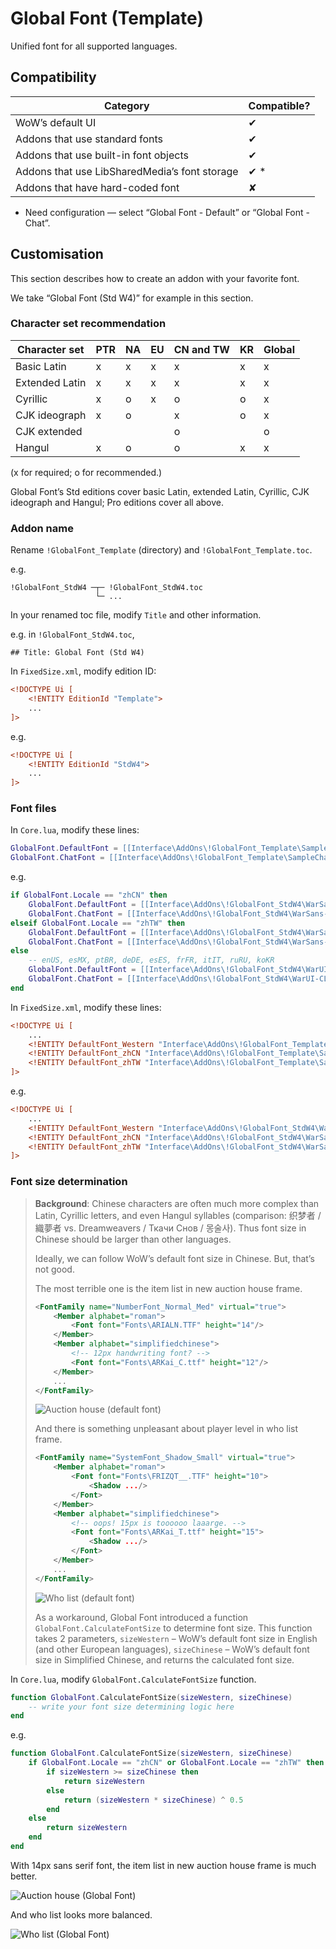 # Global Font (Template)

Unified font for all supported languages.

## Compatibility

| Category | Compatible? |
| -------- | ----------- |
| WoW’s default UI | ✔ |
| Addons that use standard fonts | ✔ |
| Addons that use built-in font objects | ✔ |
| Addons that use LibSharedMedia’s font storage | ✔ * |
| Addons that have hard-coded font | ✘ |

* Need configuration — select “Global Font - Default” or “Global Font - Chat”.

## Customisation

This section describes how to create an addon with your favorite font.

We take “Global Font (Std W4)” for example in this section.

### Character set recommendation

| Character set  | PTR | NA | EU | CN and TW | KR | Global |
| -------------- | --- | -- | -- | --------- | -- | ------ |
| Basic Latin    | x   | x  | x  | x         | x  | x      |
| Extended Latin | x   | x  | x  | x         | x  | x      |
| Cyrillic       | x   | o  | x  | o         | o  | x      |
| CJK ideograph  | x   | o  |    | x         | o  | x      |
| CJK extended   |     |    |    | o         |    | o      |
| Hangul         | x   | o  |    | o         | x  | x      |

(x for required; o for recommended.)

Global Font’s Std editions cover basic Latin, extended Latin, Cyrillic, CJK ideograph and Hangul; Pro editions cover all above.

### Addon name

Rename `!GlobalFont_Template` (directory) and `!GlobalFont_Template.toc`.

e.g.
```
!GlobalFont_StdW4 ─┬─ !GlobalFont_StdW4.toc
                   └─ ...
```

In your renamed toc file, modify `Title` and other information.

e.g. in `!GlobalFont_StdW4.toc`,
```
## Title: Global Font (Std W4)
```

In `FixedSize.xml`, modify edition ID:
```xml
<!DOCTYPE Ui [
    <!ENTITY EditionId "Template">
    ...
]>
```

e.g.
```xml
<!DOCTYPE Ui [
    <!ENTITY EditionId "StdW4">
    ...
]>
```

### Font files

In `Core.lua`, modify these lines:
```lua
GlobalFont.DefaultFont = [[Interface\AddOns\!GlobalFont_Template\SampleFont.ttf]]
GlobalFont.ChatFont = [[Interface\AddOns\!GlobalFont_Template\SampleChat.ttf]]
```

e.g.
```lua
if GlobalFont.Locale == "zhCN" then
    GlobalFont.DefaultFont = [[Interface\AddOns\!GlobalFont_StdW4\WarSans-CN-Medium.otf]]
    GlobalFont.ChatFont = [[Interface\AddOns\!GlobalFont_StdW4\WarSans-CN-CondensedMedium.otf]]
elseif GlobalFont.Locale == "zhTW" then
    GlobalFont.DefaultFont = [[Interface\AddOns\!GlobalFont_StdW4\WarSans-TW-Medium.otf]]
    GlobalFont.ChatFont = [[Interface\AddOns\!GlobalFont_StdW4\WarSans-TW-CondensedMedium.otf]]
else
    -- enUS, esMX, ptBR, deDE, esES, frFR, itIT, ruRU, koKR
    GlobalFont.DefaultFont = [[Interface\AddOns\!GlobalFont_StdW4\WarUI-CL-ExtendedMedium.otf]]
    GlobalFont.ChatFont = [[Interface\AddOns\!GlobalFont_StdW4\WarUI-CL-CondensedMedium.otf]]
end
```

In `FixedSize.xml`, modify these lines:
```xml
<!DOCTYPE Ui [
    ...
    <!ENTITY DefaultFont_Western "Interface\AddOns\!GlobalFont_Template\SampleFont.ttf">
    <!ENTITY DefaultFont_zhCN "Interface\AddOns\!GlobalFont_Template\SampleFont.ttf">
    <!ENTITY DefaultFont_zhTW "Interface\AddOns\!GlobalFont_Template\SampleFont.ttf">
]>
```

e.g.
```xml
<!DOCTYPE Ui [
    ...
    <!ENTITY DefaultFont_Western "Interface\AddOns\!GlobalFont_StdW4\WarUI-CL-ExtendedMedium.otf">
    <!ENTITY DefaultFont_zhCN "Interface\AddOns\!GlobalFont_StdW4\WarSans-CN-Medium.otf">
    <!ENTITY DefaultFont_zhTW "Interface\AddOns\!GlobalFont_StdW4\WarSans-TW-Medium.otf">
]>
```

### Font size determination

> **Background**: Chinese characters are often much more complex than Latin, Cyrillic letters, and even Hangul syllables (comparison: 织梦者 / 織夢者 vs. Dreamweavers / Ткачи Снов / 몽술사). Thus font size in Chinese should be larger than other languages.
>
> Ideally, we can follow WoW’s default font size in Chinese. But, that’s not good.
>
> The most terrible one is the item list in new auction house frame.
> ```xml
> <FontFamily name="NumberFont_Normal_Med" virtual="true">
>     <Member alphabet="roman">
>         <Font font="Fonts\ARIALN.TTF" height="14"/>
>     </Member>
>     <Member alphabet="simplifiedchinese">
>         <!-- 12px handwriting font? -->
>         <Font font="Fonts\ARKai_C.ttf" height="12"/>
>     </Member>
>     ...
> </FontFamily>
> ```
>
> ![Auction house (default font)](image/auction-house-default-font.png)
>
> And there is something unpleasant about player level in who list frame.
> ```xml
> <FontFamily name="SystemFont_Shadow_Small" virtual="true">
>     <Member alphabet="roman">
>         <Font font="Fonts\FRIZQT__.TTF" height="10">
>             <Shadow .../>
>         </Font>
>     </Member>
>     <Member alphabet="simplifiedchinese">
>         <!-- oops! 15px is toooooo laaarge. -->
>         <Font font="Fonts\ARKai_T.ttf" height="15">
>             <Shadow .../>
>         </Font>
>     </Member>
>     ...
> </FontFamily>
> ```
>
> ![Who list (default font)](image/who-list-default-font.png)
>
> As a workaround, Global Font introduced a function `GlobalFont.CalculateFontSize` to determine font size. This function takes 2 parameters, `sizeWestern` – WoW’s default font size in English (and other European languages), `sizeChinese` – WoW’s default font size in Simplified Chinese, and returns the calculated font size.

In `Core.lua`, modify `GlobalFont.CalculateFontSize` function.
```lua
function GlobalFont.CalculateFontSize(sizeWestern, sizeChinese)
    -- write your font size determining logic here
end
```

e.g.
```lua
function GlobalFont.CalculateFontSize(sizeWestern, sizeChinese)
    if GlobalFont.Locale == "zhCN" or GlobalFont.Locale == "zhTW" then
        if sizeWestern >= sizeChinese then
            return sizeWestern
        else
            return (sizeWestern * sizeChinese) ^ 0.5
        end
    else
        return sizeWestern
    end
end
```

With 14px sans serif font, the item list in new auction house frame is much better.

![Auction house (Global Font)](image/auction-house-global-font.png)

And who list looks more balanced.

![Who list (Global Font)](image/who-list-global-font.png)

